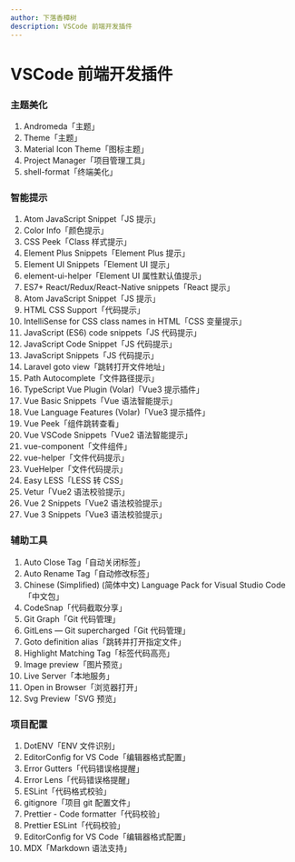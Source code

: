 ```yaml
---
author: 下落香樟树
description: VSCode 前端开发插件
---
```


# VSCode 前端开发插件

### 主题美化

1. Andromeda「主题」
2. Theme「主题」
3. Material Icon Theme「图标主题」
4. Project Manager「项目管理工具」
5. shell-format「终端美化」

### 智能提示

1. Atom JavaScript Snippet「JS 提示」
2. Color Info「颜色提示」
3. CSS Peek「Class 样式提示」
4. Element Plus Snippets「Element Plus 提示」
5. Element UI Snippets「Element UI 提示」
6. element-ui-helper「Element UI 属性默认值提示」
7. ES7+ React/Redux/React-Native snippets「React 提示」
8. Atom JavaScript Snippet「JS 提示」
9. HTML CSS Support「代码提示」
10. IntelliSense for CSS class names in HTML「CSS 变量提示」
11. JavaScript (ES6) code snippets「JS 代码提示」
12. JavaScript Code Snippet「JS 代码提示」
13. JavaScript Snippets「JS 代码提示」
14. Laravel goto view「跳转打开文件地址」
15. Path Autocomplete「文件路径提示」
16. TypeScript Vue Plugin (Volar)「Vue3 提示插件」
17. Vue Basic Snippets「Vue 语法智能提示」
18. Vue Language Features (Volar)「Vue3 提示插件」
19. Vue Peek「组件跳转查看」
20. Vue VSCode Snippets「Vue2 语法智能提示」
21. vue-component「文件组件」
22. vue-helper「文件代码提示」
23. VueHelper「文件代码提示」
24. Easy LESS「LESS 转 CSS」
25. Vetur「Vue2 语法校验提示」
26. Vue 2 Snippets「Vue2 语法校验提示」
27. Vue 3 Snippets「Vue3 语法校验提示」

### 辅助工具

1. Auto Close Tag「自动关闭标签」
2. Auto Rename Tag「自动修改标签」
3. Chinese (Simplified) (简体中文) Language Pack for Visual Studio Code「中文包」
4. CodeSnap「代码截取分享」
5. Git Graph「Git 代码管理」
6. GitLens — Git supercharged「Git 代码管理」
7. Goto definition alias「跳转并打开指定文件」
8. Highlight Matching Tag「标签代码高亮」
9. Image preview「图片预览」
10. Live Server「本地服务」
11. Open in Browser「浏览器打开」
12. Svg Preview「SVG 预览」

### 项目配置

1. DotENV「ENV 文件识别」
2. EditorConfig for VS Code「编辑器格式配置」
3. Error Gutters「代码错误格提醒」
4. Error Lens「代码错误格提醒」
5. ESLint「代码格式校验」
6. gitignore「项目 git 配置文件」
7. Prettier - Code formatter「代码校验」
8. Prettier ESLint「代码校验」
9. EditorConfig for VS Code「编辑器格式配置」
10. MDX「Markdown 语法支持」
